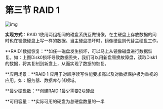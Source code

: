 # 第三节 RAID 1

![img](https://pic4.zhimg.com/80/v2-ce32cc051e177ba0b56609147e210fb1_720w.jpg)

**实现方式**：RAID 1使用两组相同的磁盘系统互做镜像，在主硬盘上存放数据的同时也在镜像硬盘上写一样的数据。当主硬盘损坏时，镜像硬盘则代替主硬盘工作。

**RAID1数据恢复：**如任一磁盘发生损坏，可以马上从镜像磁盘进行数据恢复。如：上图Disk0损坏导致数据丢失，我们可以用新盘替换故障盘，读取Disk1的数据，将其复制到新盘上，从而实现了数据的恢复。

**应用场景：**RAID 1 应用于对顺序读写性能要求高以及对数据保护极为重视的应用。如：服务器、数据库存储领域。

**最少硬盘数：**创建RAID 1最少需要2块硬盘

**可用容量：**实际可用的硬盘为总硬盘数量的一半

